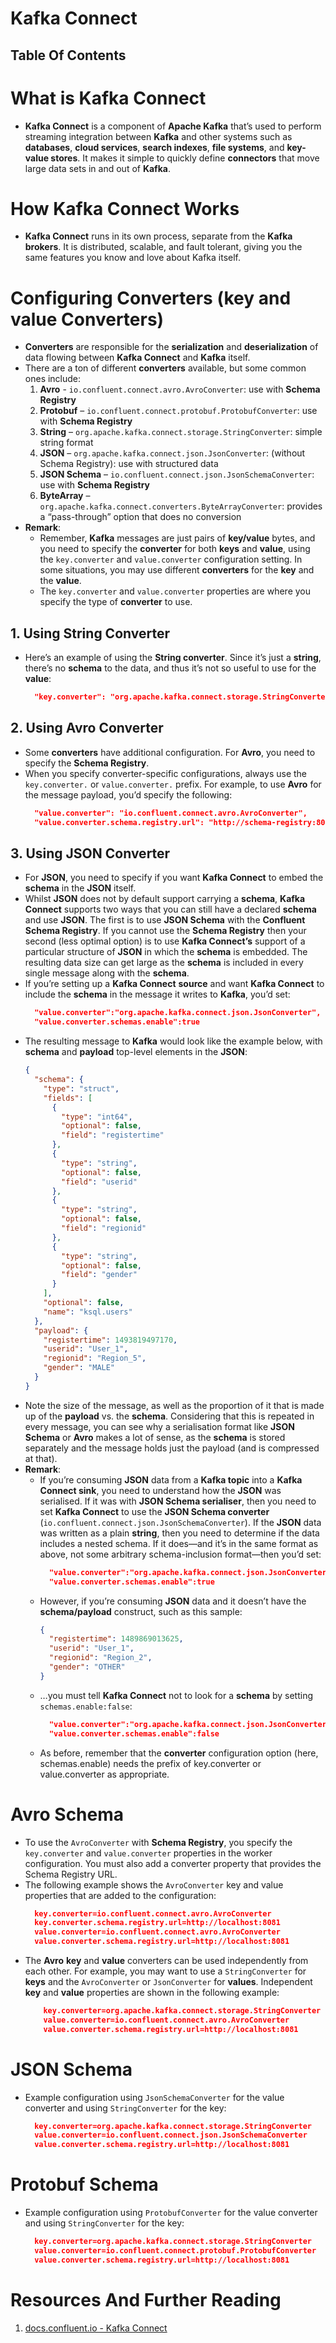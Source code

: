 # Kafka Connect

## Table Of Contents

# What is Kafka Connect

- **Kafka Connect** is a component of **Apache Kafka** that’s used to perform streaming integration between **Kafka** and other systems such as **databases**, **cloud services**, **search indexes**, **file systems**, and **key-value stores**. It makes it simple to quickly define **connectors** that move large data sets in and out of **Kafka**.

# How Kafka Connect Works

- **Kafka Connect** runs in its own process, separate from the **Kafka brokers**. It is distributed, scalable, and fault tolerant, giving you the same features you know and love about Kafka itself.

# Configuring Converters (key and value Converters)

- **Converters** are responsible for the **serialization** and **deserialization** of data flowing between **Kafka Connect** and **Kafka** itself.
- There are a ton of different **converters** available, but some common ones include:
  1. **Avro** - `io.confluent.connect.avro.AvroConverter`: use with **Schema Registry**
  2. **Protobuf** – `io.confluent.connect.protobuf.ProtobufConverter`: use with **Schema Registry**
  3. **String** – `org.apache.kafka.connect.storage.StringConverter`: simple string format
  4. **JSON** – `org.apache.kafka.connect.json.JsonConverter`: (without Schema Registry): use with structured data
  5. **JSON Schema** – `io.confluent.connect.json.JsonSchemaConverter`: use with **Schema Registry**
  6. **ByteArray** – `org.apache.kafka.connect.converters.ByteArrayConverter`: provides a “pass-through” option that does no conversion
- **Remark**:
  - Remember, **Kafka** messages are just pairs of **key/value** bytes, and you need to specify the **converter** for both **keys** and **value**, using the `key.converter` and `value.converter` configuration setting. In some situations, you may use different **converters** for the **key** and the **value**.
  - The `key.converter` and `value.converter` properties are where you specify the type of **converter** to use.

## 1. Using String Converter

- Here’s an example of using the **String converter**. Since it’s just a **string**, there’s no **schema** to the data, and thus it’s not so useful to use for the **value**:
  ```json
    "key.converter": "org.apache.kafka.connect.storage.StringConverter",
  ```

## 2. Using Avro Converter

- Some **converters** have additional configuration. For **Avro**, you need to specify the **Schema Registry**.
- When you specify converter-specific configurations, always use the `key.converter.` or `value.converter.` prefix. For example, to use **Avro** for the message payload, you’d specify the following:
  ```json
    "value.converter": "io.confluent.connect.avro.AvroConverter",
    "value.converter.schema.registry.url": "http://schema-registry:8081"
  ```

## 3. Using JSON Converter

- For **JSON**, you need to specify if you want **Kafka Connect** to embed the **schema** in the **JSON** itself.
- Whilst **JSON** does not by default support carrying a **schema**, **Kafka Connect** supports two ways that you can still have a declared **schema** and use **JSON**. The first is to use **JSON Schema** with the **Confluent Schema Registry**. If you cannot use the **Schema Registry** then your second (less optimal option) is to use **Kafka Connect’s** support of a particular structure of **JSON** in which the **schema** is embedded. The resulting data size can get large as the **schema** is included in every single message along with the **schema**.
- If you’re setting up a **Kafka Connect** **source** and want **Kafka Connect** to include the **schema** in the message it writes to **Kafka**, you’d set:
  ```json
    "value.converter":"org.apache.kafka.connect.json.JsonConverter",
    "value.converter.schemas.enable":true
  ```
- The resulting message to **Kafka** would look like the example below, with **schema** and **payload** top-level elements in the **JSON**:
  ```json
  {
    "schema": {
      "type": "struct",
      "fields": [
        {
          "type": "int64",
          "optional": false,
          "field": "registertime"
        },
        {
          "type": "string",
          "optional": false,
          "field": "userid"
        },
        {
          "type": "string",
          "optional": false,
          "field": "regionid"
        },
        {
          "type": "string",
          "optional": false,
          "field": "gender"
        }
      ],
      "optional": false,
      "name": "ksql.users"
    },
    "payload": {
      "registertime": 1493819497170,
      "userid": "User_1",
      "regionid": "Region_5",
      "gender": "MALE"
    }
  }
  ```
- Note the size of the message, as well as the proportion of it that is made up of the **payload** vs. the **schema**. Considering that this is repeated in every message, you can see why a serialisation format like **JSON Schema** or **Avro** makes a lot of sense, as the **schema** is stored separately and the message holds just the payload (and is compressed at that).
- **Remark**:
  - If you’re consuming **JSON** data from a **Kafka topic** into a **Kafka Connect sink**, you need to understand how the **JSON** was serialised. If it was with **JSON Schema serialiser**, then you need to set **Kafka Connect** to use the **JSON Schema converter** (`io.confluent.connect.json.JsonSchemaConverter`). If the **JSON** data was written as a plain **string**, then you need to determine if the data includes a nested schema. If it does—and it’s in the same format as above, not some arbitrary schema-inclusion format—then you’d set:
    ```json
      "value.converter":"org.apache.kafka.connect.json.JsonConverter",
      "value.converter.schemas.enable":true
    ```
  - However, if you’re consuming **JSON** data and it doesn’t have the **schema/payload** construct, such as this sample:
    ```json
    {
      "registertime": 1489869013625,
      "userid": "User_1",
      "regionid": "Region_2",
      "gender": "OTHER"
    }
    ```
  - …you must tell **Kafka Connect** not to look for a **schema** by setting `schemas.enable:false`:
    ```json
      "value.converter":"org.apache.kafka.connect.json.JsonConverter",
      "value.converter.schemas.enable":false
    ```
  - As before, remember that the **converter** configuration option (here, schemas.enable) needs the prefix of key.converter or value.converter as appropriate.

# Avro Schema

- To use the `AvroConverter` with **Schema Registry**, you specify the `key.converter` and `value.converter` properties in the worker configuration. You must also add a converter property that provides the Schema Registry URL.
- The following example shows the `AvroConverter` key and value properties that are added to the configuration:
  ```json
    key.converter=io.confluent.connect.avro.AvroConverter
    key.converter.schema.registry.url=http://localhost:8081
    value.converter=io.confluent.connect.avro.AvroConverter
    value.converter.schema.registry.url=http://localhost:8081
  ```
- The **Avro** **key** and **value** converters can be used independently from each other. For example, you may want to use a `StringConverter` for **keys** and the `AvroConverter` or `JsonConverter` for **values**. Independent **key** and **value** properties are shown in the following example:
  ```json
      key.converter=org.apache.kafka.connect.storage.StringConverter
      value.converter=io.confluent.connect.avro.AvroConverter
      value.converter.schema.registry.url=http://localhost:8081
  ```

# JSON Schema

- Example configuration using `JsonSchemaConverter` for the value converter and using `StringConverter` for the key:
  ```json
    key.converter=org.apache.kafka.connect.storage.StringConverter
    value.converter=io.confluent.connect.json.JsonSchemaConverter
    value.converter.schema.registry.url=http://localhost:8081
  ```

# Protobuf Schema

- Example configuration using `ProtobufConverter` for the value converter and using `StringConverter` for the key:
  ```json
    key.converter=org.apache.kafka.connect.storage.StringConverter
    value.converter=io.confluent.connect.protobuf.ProtobufConverter
    value.converter.schema.registry.url=http://localhost:8081
  ```

# Resources And Further Reading

1. [docs.confluent.io - Kafka Connect](https://docs.confluent.io/platform/current/connect/index.html)

